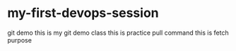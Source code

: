 # my-first-devops-session
git demo
this is my git demo class
this is practice pull command
this is fetch purpose
